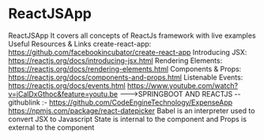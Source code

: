 # ReactJSApp
ReactJSApp
It covers all concepts of ReactJs framework with live examples
Useful Resources & Links
create-react-app: https://github.com/facebookincubator/create-react-app
Introducing JSX: https://reactjs.org/docs/introducing-jsx.html
Rendering Elements: https://reactjs.org/docs/rendering-elements.html
Components & Props: https://reactjs.org/docs/components-and-props.html
Listenable Events: https://reactjs.org/docs/events.html
https://www.youtube.com/watch?v=jCalDxGthoc&feature=youtu.be --->SPRINGBOOT AND REACTJS --githublink :- https://github.com/CodeEngineTechnology/ExpenseApp
https://npmjs.com/package/react-datepicker
Babel is an interpreter used to convert JSX to Javascript
State is internal to the component and Props is external to the component
